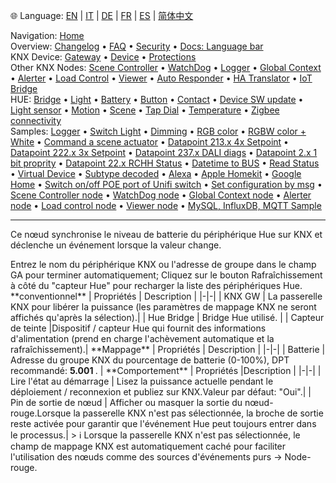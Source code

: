 🌐 Language: [EN](/node-red-contrib-knx-ultimate/wiki/HUE+Battery) | [IT](/node-red-contrib-knx-ultimate/wiki/it-HUE+Battery) | [DE](/node-red-contrib-knx-ultimate/wiki/de-HUE+Battery) | [FR](/node-red-contrib-knx-ultimate/wiki/fr-HUE+Battery) | [ES](/node-red-contrib-knx-ultimate/wiki/es-HUE+Battery) | [简体中文](/node-red-contrib-knx-ultimate/wiki/zh-CN-HUE+Battery)
<!-- NAV START -->
Navigation: [Home](https://supergiovane.github.io/node-red-contrib-knx-ultimate/wiki/Home)  
Overview: [Changelog](https://github.com/Supergiovane/node-red-contrib-knx-ultimate/blob/master/CHANGELOG.md) • [FAQ](https://supergiovane.github.io/node-red-contrib-knx-ultimate/wiki/FAQ-Troubleshoot) • [Security](https://supergiovane.github.io/node-red-contrib-knx-ultimate/wiki/SECURITY) • [Docs: Language bar](https://supergiovane.github.io/node-red-contrib-knx-ultimate/wiki/Docs-Language-Bar)  
KNX Device: [Gateway](https://supergiovane.github.io/node-red-contrib-knx-ultimate/wiki/Gateway-configuration) • [Device](https://supergiovane.github.io/node-red-contrib-knx-ultimate/wiki/Device) • [Protections](https://supergiovane.github.io/node-red-contrib-knx-ultimate/wiki/Protections)  
Other KNX Nodes: [Scene Controller](https://supergiovane.github.io/node-red-contrib-knx-ultimate/wiki/SceneController-Configuration) • [WatchDog](https://supergiovane.github.io/node-red-contrib-knx-ultimate/wiki/WatchDog-Configuration) • [Logger](https://supergiovane.github.io/node-red-contrib-knx-ultimate/wiki/Logger-Configuration) • [Global Context](https://supergiovane.github.io/node-red-contrib-knx-ultimate/wiki/GlobalVariable) • [Alerter](https://supergiovane.github.io/node-red-contrib-knx-ultimate/wiki/Alerter-Configuration) • [Load Control](https://supergiovane.github.io/node-red-contrib-knx-ultimate/wiki/LoadControl-Configuration) • [Viewer](https://supergiovane.github.io/node-red-contrib-knx-ultimate/wiki/knxUltimateViewer) • [Auto Responder](https://supergiovane.github.io/node-red-contrib-knx-ultimate/wiki/KNXAutoResponder) • [HA Translator](https://supergiovane.github.io/node-red-contrib-knx-ultimate/wiki/HATranslator) • [IoT Bridge](https://supergiovane.github.io/node-red-contrib-knx-ultimate/wiki/IoT-Bridge-Configuration)  
HUE: [Bridge](https://supergiovane.github.io/node-red-contrib-knx-ultimate/wiki/HUE+Bridge+configuration) • [Light](https://supergiovane.github.io/node-red-contrib-knx-ultimate/wiki/HUE+Light) • [Battery](https://supergiovane.github.io/node-red-contrib-knx-ultimate/wiki/HUE+Battery) • [Button](https://supergiovane.github.io/node-red-contrib-knx-ultimate/wiki/HUE+Button) • [Contact](https://supergiovane.github.io/node-red-contrib-knx-ultimate/wiki/HUE+Contact+sensor) • [Device SW update](https://supergiovane.github.io/node-red-contrib-knx-ultimate/wiki/HUE+Device+software+update) • [Light sensor](https://supergiovane.github.io/node-red-contrib-knx-ultimate/wiki/HUE+Light+sensor) • [Motion](https://supergiovane.github.io/node-red-contrib-knx-ultimate/wiki/HUE+Motion) • [Scene](https://supergiovane.github.io/node-red-contrib-knx-ultimate/wiki/HUE+Scene) • [Tap Dial](https://supergiovane.github.io/node-red-contrib-knx-ultimate/wiki/HUE+Tapdial) • [Temperature](https://supergiovane.github.io/node-red-contrib-knx-ultimate/wiki/HUE+Temperature+sensor) • [Zigbee connectivity](https://supergiovane.github.io/node-red-contrib-knx-ultimate/wiki/HUE+Zigbee+connectivity)  
Samples: [Logger](https://supergiovane.github.io/node-red-contrib-knx-ultimate/wiki/Logger-Sample) • [Switch Light](https://supergiovane.github.io/node-red-contrib-knx-ultimate/wiki/-Sample---Switch-light) • [Dimming](https://supergiovane.github.io/node-red-contrib-knx-ultimate/wiki/-Sample---Dimming) • [RGB color](https://supergiovane.github.io/node-red-contrib-knx-ultimate/wiki/-Sample---RGB-Color) • [RGBW color + White](https://supergiovane.github.io/node-red-contrib-knx-ultimate/wiki/-Sample---RGBW-Color-plus-White) • [Command a scene actuator](https://supergiovane.github.io/node-red-contrib-knx-ultimate/wiki/-Sample---Control-a-scene-actuator) • [Datapoint 213.x 4x Setpoint](https://supergiovane.github.io/node-red-contrib-knx-ultimate/wiki/-Sample---DPT213) • [Datapoint 222.x 3x Setpoint](https://supergiovane.github.io/node-red-contrib-knx-ultimate/wiki/-Sample---DPT222) • [Datapoint 237.x DALI diags](https://supergiovane.github.io/node-red-contrib-knx-ultimate/wiki/-Sample---DPT237) • [Datapoint 2.x 1 bit proprity](https://supergiovane.github.io/node-red-contrib-knx-ultimate/wiki/-Sample---DPT2) • [Datapoint 22.x RCHH Status](https://supergiovane.github.io/node-red-contrib-knx-ultimate/wiki/-Sample---DPT22) • [Datetime to BUS](https://supergiovane.github.io/node-red-contrib-knx-ultimate/wiki/-Sample---DateTime-to-BUS) • [Read Status](https://supergiovane.github.io/node-red-contrib-knx-ultimate/wiki/-Sample---Read-value-from-Device) • [Virtual Device](https://supergiovane.github.io/node-red-contrib-knx-ultimate/wiki/-Sample---Virtual-Device) • [Subtype decoded](https://supergiovane.github.io/node-red-contrib-knx-ultimate/wiki/-Sample---Subtype) • [Alexa](https://supergiovane.github.io/node-red-contrib-knx-ultimate/wiki/-Sample---Alexa) • [Apple Homekit](https://supergiovane.github.io/node-red-contrib-knx-ultimate/wiki/-Sample---Apple-Homekit) • [Google Home](https://supergiovane.github.io/node-red-contrib-knx-ultimate/wiki/-Sample---Google-Assistant) • [Switch on/off POE port of Unifi switch](https://supergiovane.github.io/node-red-contrib-knx-ultimate/wiki/-Sample---UnifiPOE) • [Set configuration by msg](https://supergiovane.github.io/node-red-contrib-knx-ultimate/wiki/-Sample-setConfig) • [Scene Controller node](https://supergiovane.github.io/node-red-contrib-knx-ultimate/wiki/Sample-Scene-Node) • [WatchDog node](https://supergiovane.github.io/node-red-contrib-knx-ultimate/wiki/-Sample---WatchDog) • [Global Context node](https://supergiovane.github.io/node-red-contrib-knx-ultimate/wiki/SampleGlobalContextNode) • [Alerter node](https://supergiovane.github.io/node-red-contrib-knx-ultimate/wiki/SampleAlerter) • [Load control node](https://supergiovane.github.io/node-red-contrib-knx-ultimate/wiki/SampleLoadControl) • [Viewer node](https://supergiovane.github.io/node-red-contrib-knx-ultimate/wiki/knxUltimateViewer) • [MySQL, InfluxDB, MQTT Sample](https://supergiovane.github.io/node-red-contrib-knx-ultimate/wiki/Sample-KNX2MQTT-KNX2MySQL-KNX2InfluxDB)
<!-- NAV END -->
---
<p> Ce nœud synchronise le niveau de batterie du périphérique Hue sur KNX et déclenche un événement lorsque la valeur change.</p>
Entrez le nom du périphérique KNX ou l'adresse de groupe dans le champ GA pour terminer automatiquement; Cliquez sur le bouton Rafraîchissement à côté du "capteur Hue" pour recharger la liste des périphériques Hue.
**conventionnel**
| Propriétés | Description |
|-|-|
| KNX GW | La passerelle KNX pour libérer la puissance (les paramètres de mappage KNX ne seront affichés qu'après la sélection).|
| Hue Bridge | Bridge Hue utilisé. |
| Capteur de teinte |Dispositif / capteur Hue qui fournit des informations d'alimentation (prend en charge l'achèvement automatique et la rafraîchissement).|
**Mappage**
| Propriétés | Description |
|-|-|
| Batterie | Adresse du groupe KNX du pourcentage de batterie (0-100%), DPT recommandé: <b> 5.001 </b>. |
**Comportement**
| Propriétés |Description |
|-|-|
| Lire l'état au démarrage | Lisez la puissance actuelle pendant le déploiement / reconnexion et publiez sur KNX.Valeur par défaut: "Oui".|
| Pin de sortie de nœud | Afficher ou masquer la sortie du nœud-rouge.Lorsque la passerelle KNX n'est pas sélectionnée, la broche de sortie reste activée pour garantir que l'événement Hue peut toujours entrer dans le processus.|
> ℹ️ Lorsque la passerelle KNX n'est pas sélectionnée, le champ de mappage KNX est automatiquement caché pour faciliter l'utilisation des nœuds comme des sources d'événements purs → Node-rouge.